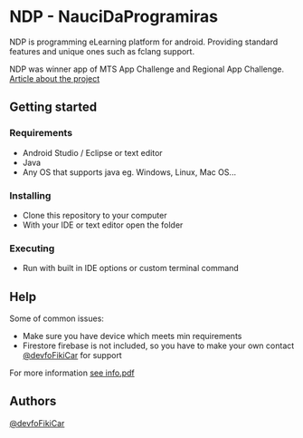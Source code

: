 # NDP - NauciDaProgramiras
NDP is programming eLearning platform for android. Providing standard features and unique ones such as fclang support.

NDP was winner app of MTS App Challenge and Regional App Challenge.
[Article about the project](https://www.espreso.co.rs/vesti/drustvo/745333/mladi-filip-je-razvio-aplikaciju-koja-moze-da-promeni-svet-za-nju-je-dobio-nagradu-a-vec-je-spremna-za-korisnike)

## Getting started
### Requirements
* Android Studio / Eclipse or text editor
* Java
* Any OS that supports java eg. Windows, Linux, Mac OS...

### Installing

  * Clone this repository to your computer
  * With your IDE or text editor open the folder

### Executing

  * Run with built in IDE options or custom terminal command

## Help

Some of common issues:
* Make sure you have device which meets min requirements
* Firestore firebase is not included, so you have to make your own contact [@devfoFikiCar](https://github.com/devfoFikiCar) for support

For more information <a href="info.pdf" download>see info.pdf</a>

## Authors

[@devfoFikiCar](https://github.com/devfoFikiCar)
